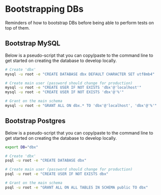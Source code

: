 # Bootstrapping DBs

Reminders of how to bootstrap DBs before being able to perform tests on top of them.


## Bootstrap MySQL

Below is a pseudo-script that you can copy/paste to the command line to get started on
creating the database to develop locally.

```bash
# Create 'dbx'
mysql -u root -e "CREATE DATABASE dbx DEFAULT CHARACTER SET utf8mb4"

# Create main user (password should change for production)
mysql -u root -e "CREATE USER IF NOT EXISTS 'dbx'@'localhost'"
mysql -u root -e "CREATE USER IF NOT EXISTS 'dbx'@'%'"

# Grant on the main schema
mysql -u root -e "GRANT ALL ON dbx.* TO 'dbx'@'localhost', 'dbx'@'%'"
```


## Bootstrap Postgres

Below is a pseudo-script that you can copy/paste to the command line to get started on
creating the database to develop locally.

```bash
export DB="dbx"

# Create 'dbx'
psql -u root -e "CREATE DATABASE dbx"

# Create main user (password should change for production)
psql -u root -e "CREATE USER IF NOT EXISTS dbx"

# Grant on the main schema
psql -u root -e "GRANT ALL ON ALL TABLES IN SCHEMA public TO dbx"
```
